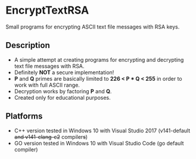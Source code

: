 # EncryptTextRSA

Small programs for encrypting ASCII text file messages with RSA keys.

## Description

* A simple attempt at creating programs for encrypting and decrypting text file messages with RSA.
* Definitely **NOT** a secure implementation!
* **P** and **Q** primes are basically limited to **226 < P * Q < 255** in order to work with full ASCII range.
* Decryption works by factoring **P** and **Q**.
* Created only for educational purposes.

## Platforms
* C++ version tested in Windows 10 with Visual Studio 2017 (v141-default ~~and v141-clang-c2~~ compiler~~s~~)
* GO version tested in Windows 10 with Visual Studio Code (go default compiler)

